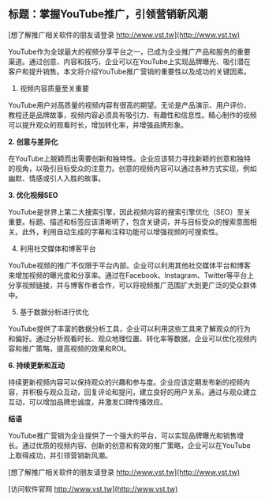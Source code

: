 ## **标题：掌握YouTube推广，引领营销新风潮**

[想了解推广相关软件的朋友请登录 http://www.vst.tw](http://www.vst.tw)

YouTube作为全球最大的视频分享平台之一，已成为企业推广产品和服务的重要渠道。通过创意、内容和技巧，企业可以在YouTube上实现品牌曝光、吸引潜在客户和提升销售。本文将介绍YouTube推广营销的重要性以及成功的关键因素。

1. 视频内容质量至关重要

YouTube用户对高质量的视频内容有很高的期望。无论是产品演示、用户评价、教程还是品牌故事，视频内容必须具有吸引力、有趣性和信息性。精心制作的视频可以提升观众的观看时长，增加转化率，并增强品牌形象。

**2. 创意与差异化**

在YouTube上脱颖而出需要创新和独特性。企业应该努力寻找新颖的创意和独特的视角，以吸引目标受众的注意力。创意的视频内容可以通过各种方式实现，例如幽默、情感或引人入胜的故事。

**3. 优化视频SEO**

YouTube是世界上第二大搜索引擎，因此视频内容的搜索引擎优化（SEO）至关重要。标题、描述和标签应该清晰明了，包含关键词，并与目标受众的搜索意图相关。此外，利用自动生成的字幕和注释功能可以增强视频的可搜索性。

4. 利用社交媒体和博客平台

YouTube视频的推广不仅限于平台内部。企业可以利用其他社交媒体平台和博客来增加视频的曝光度和分享率。通过在Facebook、Instagram、Twitter等平台上分享视频链接，并与博客作者合作，可以将视频推广范围扩大到更广泛的受众群体中。

5. 基于数据分析进行优化

YouTube提供了丰富的数据分析工具，企业可以利用这些工具来了解观众的行为和偏好。通过分析观看时长、观众地理位置、转化率等数据，企业可以优化视频内容和推广策略，提高视频的效果和ROI。

**6. 持续更新和互动**

持续更新视频内容可以保持观众的兴趣和参与度。企业应该定期发布新的视频内容，并积极与观众互动，回复评论和提问，建立良好的用户关系。通过与观众建立互动，可以增加品牌忠诚度，并激发口碑传播效应。

**结语**

YouTube推广营销为企业提供了一个强大的平台，可以实现品牌曝光和销售增长。通过优质的视频内容、创新的创意和有效的推广策略，企业可以在YouTube上取得成功，并引领营销新风潮。

[想了解推广相关软件的朋友请登录 http://www.vst.tw](http://www.vst.tw)


[访问软件官网 http://www.vst.tw](http://www.vst.tw)
